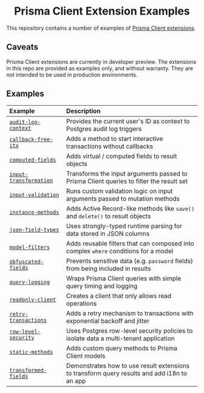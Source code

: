 <div align="center">
  <h1>Prisma Client Extension Examples</h1>
</div>

This repository contains a number of examples of [Prisma Client extensions](https://www.prisma.io/docs/concepts/components/prisma-client/client-extensions).

## Caveats

Prisma Client extensions are currently in developer preview. The extensions in this repo are provided as examples only, and without warranty. They are not
intended to be used in production environments.

## Examples

| Example                                                 | Description                                                                                 |
| :------------------------------------------------------ | :------------------------------------------------------------------------------------------ |
| [`audit-log-context`](audit-log-context)       | Provides the current user's ID as context to Postgres audit log triggers                    |
| [`callback-free-itx`](callback-free-itx)       | Adds a method to start interactive transactions without callbacks                           |
| [`computed-fields`](computed-fields)           | Adds virtual / computed fields to result objects                                            |
| [`input-transformation`](input-transformation) | Transforms the input arguments passed to Prisma Client queries to filter the result set     |
| [`input-validation`](input-validation)         | Runs custom validation logic on input arguments passed to mutation methods                  |
| [`instance-methods`](instance-methods)         | Adds Active Record-like methods like `save()` and `delete()` to result objects              |
| [`json-field-types`](json-field-types)         | Uses strongly-typed runtime parsing for data stored in JSON columns                         |
| [`model-filters`](model-filters)               | Adds reusable filters that can composed into complex `where` conditions for a model         |
| [`obfuscated-fields`](obfuscated-fields)       | Prevents sensitive data (e.g. `password` fields) from being included in results             |
| [`query-logging`](query-logging)               | Wraps Prisma Client queries with simple query timing and logging                            |
| [`readonly-client`](readonly-client)           | Creates a client that only allows read operations                                           |
| [`retry-transactions`](retry-transactions)     | Adds a retry mechanism to transactions with exponential backoff and jitter                  |
| [`row-level-security`](row-level-security)     | Uses Postgres row-level security policies to isolate data a multi-tenant application        |
| [`static-methods`](static-methods)             | Adds custom query methods to Prisma Client models                                           |
| [`transformed-fields`](transformed-fields)     | Demonstrates how to use result extensions to transform query results and add i18n to an app |
